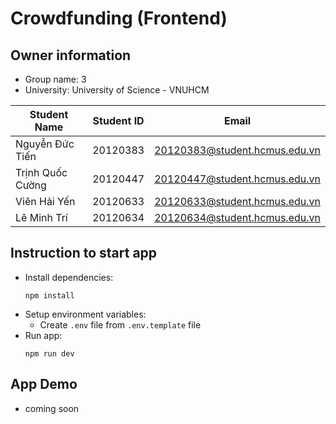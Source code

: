 # Crowdfunding (Frontend)

## Owner information

-   Group name: 3
-   University: University of Science - VNUHCM

| Student Name     | Student ID | Email                         |
| ---------------- | ---------- | ----------------------------- |
| Nguyễn Đức Tiến  | 20120383   | 20120383@student.hcmus.edu.vn |
| Trịnh Quốc Cường | 20120447   | 20120447@student.hcmus.edu.vn |
| Viên Hải Yến     | 20120633   | 20120633@student.hcmus.edu.vn |
| Lê Minh Trí      | 20120634   | 20120634@student.hcmus.edu.vn |

## Instruction to start app

-   Install dependencies:
    ```
    npm install
    ```
-   Setup environment variables:
    -   Create `.env` file from `.env.template` file
-   Run app:
    ```
    npm run dev
    ```

## App Demo

-   coming soon
